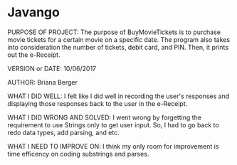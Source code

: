 # Javango
PURPOSE OF PROJECT: The purpose of BuyMovieTickets is to purchase movie tickets for a certain movie on
a specific date. The program also takes into consideration the number of tickets, debit card,
and PIN. Then, it prints out the e-Receipt. 

VERSION or DATE: 10/06/2017

AUTHOR: Briana Berger

WHAT I DID WELL: I felt like I did well in recording the user's responses and
displaying those responses back to the user in the e-Receipt.

WHAT I DID WRONG AND SOLVED: I went wrong by forgetting the requirement to use Strings only to get user input.
So, I had to go back to redo data types, add parsing, and etc. 

WHAT I NEED TO IMPROVE ON: I think my only room for improvement is time efficency
on coding substrings and parses. 
